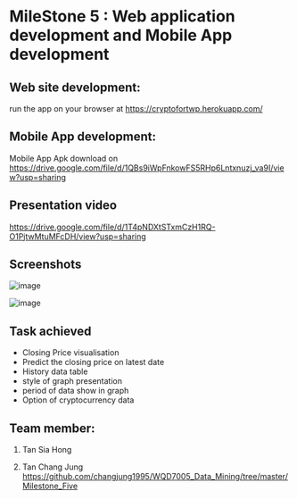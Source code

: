 
# MileStone 5 : Web application development and Mobile App development


## Web site development:

 run the app on your browser at https://cryptofortwp.herokuapp.com/


## Mobile App development:
Mobile App Apk download on https://drive.google.com/file/d/1QBs9iWpFnkowFS5RHp6Lntxnuzj_va9I/view?usp=sharing


## Presentation video
https://drive.google.com/file/d/1T4pNDXtSTxmCzH1RQ-O1PjtwMtuMFcDH/view?usp=sharing


## Screenshots
![image](https://user-images.githubusercontent.com/43994669/85022897-83137780-b1a6-11ea-93de-398a8bd54eee.png)

![image](https://user-images.githubusercontent.com/43994669/85023006-b81fca00-b1a6-11ea-8738-1422ba7b75c9.png)

## Task achieved
 - Closing Price visualisation
 - Predict the closing price on latest date
 - History data table
 - style of graph presentation
 - period of data show in graph
 - Option of cryptocurrency data


## Team member:
1. Tan Sia Hong

2. Tan Chang Jung
https://github.com/changjung1995/WQD7005_Data_Mining/tree/master/Milestone_Five
